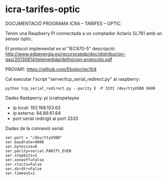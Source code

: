 # icra-tarifes-optic

DOCUMENTACIÓ PROGRAMA ICRA – TARIFES – OPTIC

Tenim una Raspberry Pi connectada a un comptador Actaris SL761 amb un sensor òptic. 

El protocol implementat es el "IEC870-5"
descripció: http://www.edpenergia.es/recursosedp/doc/distribucion-gas/20130814/telemedida/definicion-protocolo.pdf

PROVAR!: https://github.com/Ebolon/iec104

Cal executar l'script "server/tcp_serial_redirect.py" al raspberry:

```
python tcp_serial_redirect.py --parity E -P 3333 /dev/ttyUSB0 9600
```

Dades Rasbperry: pi icrahopetayea 

* ip local:   192.168.103.63
* ip externa: 84.89.61.64
* port serial redirigit al port 3333

Dades de la connexió serial:

	ser.port = "/dev/ttyUSB0"
	ser.baudrate=9600
	ser.bytesize=8
	ser.parity=serial.PARITY_EVEN
	ser.stopbits=1
	ser.xonxoff=False
	ser.rtscts=False
	ser.dsrdtr=False
	ser.timeout=1 

